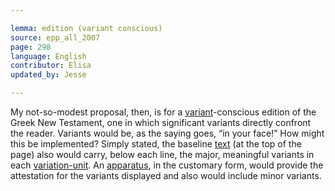 ```yaml
---

lemma: edition (variant conscious)
source: epp_all_2007
page: 298
language: English
contributor: Elisa
updated_by: Jesse

---
```


My not-so-modest proposal, then, is for a [variant](variant.html)-conscious edition of the Greek New Testament, one in which significant variants directly confront the reader. Variants would be, as the saying goes, “in your face!” How might this be implemented? Simply stated, the baseline [text](text.html) (at the top of the page) also would carry, below each line, the major, meaningful variants in each [variation-unit](variantLocation.html). An [apparatus](apparatusCritical.html), in the customary form, would provide the attestation for the variants displayed and also would include minor variants.
